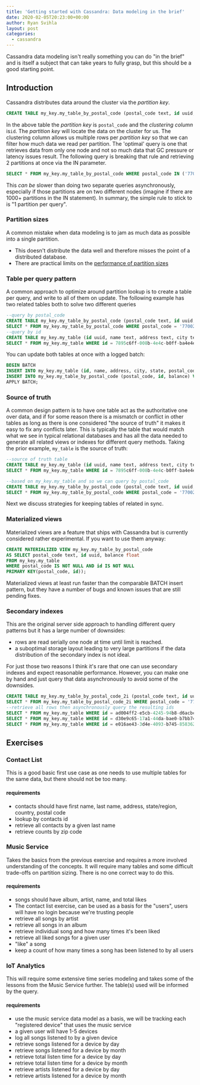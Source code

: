 ```yaml
---
title: 'Getting started with Cassandra: Data modeling in the brief'
date: 2020-02-05T20:23:00+00:00
author: Ryan Svihla
layout: post
categories:
  - cassandra
---
```


Cassandra data modeling isn't really something you can do "in the brief" and is itself a subject that can take years to fully grasp, but this should be a good starting point.

## Introduction

Cassandra distributes data around the cluster via the _partition_ _key_.

```sql
CREATE TABLE my_key.my_table_by_postal_code (postal_code text, id uuid, balance float, PRIMARY KEY(postal_code, id));
```

In the above table the _partition_ _key_ is `postal_code` and the _clustering_ _column_ is`id`. The _partition_ _key_ will locate the data on the cluster for us. The clustering column allows us multiple rows per _partition_ _key_ so that we can filter how much data we read per partition.
The 'optimal' query is one that retrieves data from only one node and not so much data that GC pressure or latency issues result. The following query is breaking that rule and retrieving 2 partitions at once via the IN parameter.

```sql
SELECT * FROM my_key.my_table_by_postal_code WHERE postal_code IN ('77002', '77043');
```

This _can_ _be_ slower than doing two separate queries asynchronously, especially if those partitions are on two different nodes (imagine if there are 1000+ partitions in the IN statement). In summary, the simple rule to stick to is "1 partition per query".

### Partition sizes

A common mistake when data modeling is to jam as much data as possible into a single partition.

* This doesn't distribute the data well and therefore misses the point of a distributed database.
* There are practical limits on the [performance of partition sizes](https://issues.apache.org/jira/browse/CASSANDRA-9754)

### Table per query pattern

A common approach to optimize around partition lookup is to create a table per query, and write to all of them on update. The following example has two related tables both to solve two different queries

```sql
--query by postal_code
CREATE TABLE my_key.my_table_by_postal_code (postal_code text, id uuid, balance float, PRIMARY KEY(postal_code, id));
SELECT * FROM my_key.my_table_by_postal_code WHERE postal_code = '77002';
--query by id
CREATE TABLE my_key.my_table (id uuid, name text, address text, city text, state text, postal_code text, country text, balance float, PRIMARY KEY(id));
SELECT * FROM my_key.my_table WHERE id = 7895c6ff-008b-4e4c-b0ff-ba4e4e099326;
```

You can update both tables at once with a logged batch:

```sql
BEGIN BATCH
INSERT INTO my_key.my_table (id, name, address, city, state, postal_code, country, balance) VALUES (7895c6ff-008b-4e4c-b0ff-ba4e4e099326, 'Bordeaux', 'Gironde', '33000', 'France', 56.20);
INSERT INTO my_key.my_table_by_postal_code (postal_code, id, balance) VALUES ('33000', 7895c6ff-008b-4e4c-b0ff-ba4e4e099326, 56.20) ;
APPLY BATCH;
```

### Source of truth

A common design pattern is to have one table act as the authoritative one over data, and if for some reason there is a mismatch or conflict in other tables as long as there is one considered "the source of truth" it makes it easy to fix any conflicts later. This is typically the table that would match what we see in typical relational databases and has all the data needed to generate all related views or indexes for different query methods. Taking the prior example, `my_table` is the source of truth:

```sql
--source of truth table
CREATE TABLE my_key.my_table (id uuid, name text, address text, city text, state text, postal_code text, country text, balance float, PRIMARY KEY(id));
SELECT * FROM my_key.my_table WHERE id = 7895c6ff-008b-4e4c-b0ff-ba4e4e099326;

--based on my_key.my_table and so we can query by postal_code
CREATE TABLE my_key.my_table_by_postal_code (postal_code text, id uuid, balance float, PRIMARY KEY(postal_code, id));
SELECT * FROM my_key.my_table_by_postal_code WHERE postal_code = '77002';
```

Next we discuss strategies for keeping tables of related in sync.

### Materialized views

Materialized views are a feature that ships with Cassandra but is currently considered rather experimental. If you want to use them anyway:

```sql
CREATE MATERIALIZED VIEW my_key.my_table_by_postal_code 
AS SELECT postal_code text, id uuid, balance float
FROM my_key.my_table 
WHERE postal_code IS NOT NULL AND id IS NOT NULL 
PRIMARY KEY(postal_code, id));
```

Materialized views at least run faster than the comparable BATCH insert pattern, but they have a number of bugs and known issues that are still pending fixes.

### Secondary indexes

This are the original server side approach to handling different query patterns but it has a large number of downsides:

* rows are read serially one node at time until limit is reached.
* a suboptimal storage layout leading to very large partitions if the data distribution of the secondary index is not ideal.

For just those two reasons I think it's rare that one can use secondary indexes and expect reasonable performance. However, you can make one by hand and just query that data asynchronously to avoid some of the downsides.

```sql
CREATE TABLE my_key.my_table_by_postal_code_2i (postal_code text, id uuid, PRIMARY KEY(postal_code, id));
SELECT * FROM my_key.my_table_by_postal_code_2i WHERE postal_code = '77002';
--retrieve all rows then asynchronously query the resulting ids
SELECT * FROM my_key.my_table WHERE id = ad004ff2-e5cb-4245-94b8-d6acbc22920a;
SELECT * FROM my_key.my_table WHERE id = d30e9c65-17a1-44da-bae0-b7bb742eefd6;
SELECT * FROM my_key.my_table WHERE id = e016ae43-3d4e-4093-b745-8583627eb1fe;
```

## Exercises

### Contact List

This is a good basic first use case as one needs to use multiple tables for the same data, but there should not be too many.

#### requirements

* contacts should have first name, last name, address, state/region, country, postal code
* lookup by contacts id
* retrieve all contacts by a given last name
* retrieve counts by zip code

### Music Service

Takes the basics from the previous exercise and requires a more involved understanding of the concepts. It will require many tables and some difficult trade-offs on partition sizing. There is no one correct way to do this.

#### requirements

* songs should have album, artist, name, and total likes
* The contact list exercise, can be used as a basis for the "users", users will have no login because we're trusting people
* retrieve all songs by artist
* retrieve all songs in an album
* retrieve individual song and how many times it's been liked
* retrieve all liked songs for a given user
* "like" a song
* keep a count of how many times a song has been listened to by all users

### IoT Analytics

This will require some extensive time series modeling and takes some of the lessons from the Music Service further. The table(s) used will be informed by the query.

#### requirements

* use the music service data model as a basis, we will be tracking each "registered device" that uses the music service
* a given user will have 1-5 devices
* log all songs listened to by a given device
* retrieve songs listened for a device by day
* retrieve songs listened for a device by month
* retrieve total listen time for a device by day
* retrieve total listen time for a device by month
* retrieve artists listened for a device by day
* retrieve artists listened for a device by month
